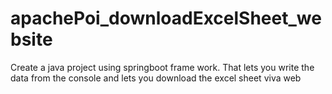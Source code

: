 # apachePoi_downloadExcelSheet_website
Create a java project using springboot frame work. That lets you write the data from the console and lets you download the excel sheet viva web
